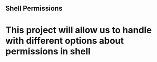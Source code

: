## Shell Permissions
# This project will allow us to handle with different options about permissions in shell